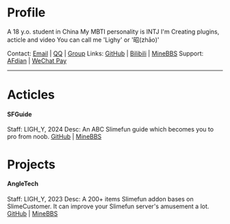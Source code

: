 # Profile
A 18 y.o. student in China
My MBTI personality is INTJ
I'm Creating plugins, acticle and video
You can call me 'Lighy' or '昭(zhāo)'

Contact: [Email](1368139692@qq.com) | [QQ](https://qm.qq.com/q/ECP60yw5r4) | [Group](http://qm.qq.com/cgi-bin/qm/qr?_wv=1027&k=Kh1DuVgse-NpJxnVfroy3AkgzI_zR2yd&authKey=jovTmi9Va3OwvxZyQObomhvy3637ppdducos5vHgpJOlpkCeRUlMZ3PwVhEBepgv&noverify=0&group_code=895650188) 
Links: [GitHub](https://github.com/1368139692) | [Bilibili](https://b23.tv/LjE4NI9) | [MineBBS](https://www.minebbs.com/members/ligh_y.80959/)
Support: [AFdian](https://afdian.net/a/LIGH_Y) | [WeChat Pay](https://img2.imgtp.com/2024/03/29/zqGIZDyG.JPG)

---
# Acticles

#### SFGuide 
Staff: LIGH_Y, 2024
Desc: An ABC Slimefun guide which becomes you to pro from noob.
[GitHub](https://github.com/1368139692/SlimeGuide) | [MineBBS](https://www.minebbs.com/threads/10.23361/)

# Projects

#### AngleTech
Staff: LIGH_Y, 2023
Desc: A 200+ items Slimefun addon bases on SlimeCustomer. It can improve your Slimefun server's amusement a lot.
[GitHub](https://github.com/1368139692/AngleTech) | [MineBBS](https://www.minebbs.com/threads/angletech-200.24598/)
